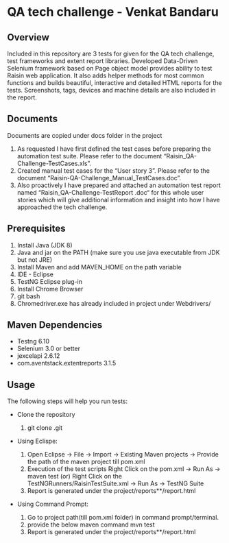 # QA tech challenge - Venkat Bandaru

## Overview
Included in this repository are 3 tests for given for the QA tech challenge, test frameworks and extent report libraries.
Developed Data-Driven Selenium framework based on Page object model provides ability to test Raisin web application. It also adds helper methods for most common functions and builds beautiful, interactive and detailed HTML reports for the tests. Screenshots, tags, devices and machine details are also included in the report.

## Documents
Documents are copied under docs folder in the project
1. As requested I have first defined the test cases before preparing the automation test suite. Please refer to the document “Raisin_QA-Challenge-TestCases.xls”.
2. Created manual test cases for the “User story 3”. Please refer to the document “Raisin-QA-Challenge_Manual_TestCases.doc”.
3. Also proactively I have prepared and attached an automation test report named “Raisin_QA-Challenge-TestReport .doc“ for this whole user stories which will give additional information and insight into how I have approached the tech challenge. 


## Prerequisites
1. Install Java (JDK 8)
2. Java and jar on the PATH (make sure you use java executable from JDK but not JRE)
3. Install Maven and add MAVEN_HOME on the path variable
4. IDE - Eclipse
5. TestNG Eclipse plug-in
6. Install Chrome Browser
7. git bash
8. Chromedriver.exe has already included in project under Webdrivers/

## Maven Dependencies
* Testng 6.10
* Selenium 3.0 or better
* jexcelapi 2.6.12
* com.aventstack.extentreports 3.1.5

## Usage
The following steps will help you run tests:

* Clone the repository 
	1. git clone .git
	
* Using Eclispe:
	1. Open Eclipse -> File -> Import -> Existing Maven projects -> Provide the path of the maven project till pom.xml
	2. Execution of the test scripts 
		Right Click on the pom.xml -> Run As -> maven test
			(or)
		Right Click on the TestNGRunners/RaisinTestSuite.xml -> Run As -> TestNG Suite
	3. Report is generated under the project/reports*<DDHHmmss>*/report.html
	
* Using Command Prompt:
	1. Go to project path(till pom.xml folder) in command prompt/terminal.
	2. provide the below maven command
		mvn test
	3. Report is generated under the project/reports*<DDHHmmss>*/report.html


